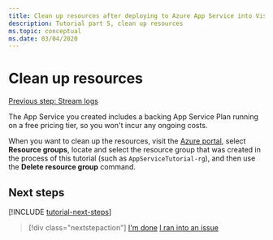 ```yaml
---
title: Clean up resources after deploying to Azure App Service into Visual Studio Code
description: Tutorial part 5, clean up resources
ms.topic: conceptual
ms.date: 03/04/2020
---
```


# Clean up resources

[Previous step: Stream logs](tutorial-vscode-azure-app-service-node-04.md)

The App Service you created includes a backing App Service Plan running on a free pricing tier, so you won't incur any ongoing costs.

When you want to clean up the resources, visit the [Azure portal](https://portal.azure.com), select **Resource groups**, locate and select the resource group that was created in the process of this tutorial (such as `AppServiceTutorial-rg`), and then use the **Delete resource group** command.

## Next steps

[!INCLUDE [tutorial-next-steps](includes/tutorial-next-steps.md)]

> [!div class="nextstepaction"]
> [I'm done](node-howto-deploy-web-app.md) [I ran into an issue](https://www.research.net/r/PWZWZ52?tutorial=node-deployment-azureappservice&step=clean-up-resources)
